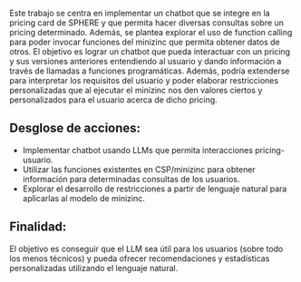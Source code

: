 Este trabajo se centra en implementar un chatbot que se integre en la pricing card de SPHERE y que permita hacer diversas consultas sobre un pricing determinado. Además, se plantea explorar el uso de function calling para poder invocar funciones del minizinc que permita obtener datos de otros. El objetivo es lograr un chatbot que pueda interactuar con un pricing y sus versiones anteriores entendiendo al usuario y dando información a través de llamadas a funciones programáticas. Además, podría extenderse para interpretar los requisitos del usuario y poder elaborar restricciones personalizadas que al ejecutar el minizinc nos den valores ciertos y personalizados para el usuario acerca de dicho pricing.

## Desglose de acciones:

-	Implementar chatbot usando LLMs que permita interacciones pricing-usuario. 
-	Utilizar las funciones existentes en CSP/minizinc para obtener información para determinadas consultas de los usuarios.
-	Explorar el desarrollo de restricciones a partir de lenguaje natural para aplicarlas al modelo de minizinc.

## Finalidad:

El objetivo es conseguir que el LLM sea útil para los usuarios (sobre todo los menos técnicos) y pueda ofrecer recomendaciones y estadísticas personalizadas utilizando el lenguaje natural.
